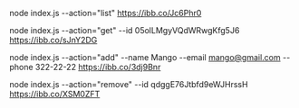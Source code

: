 node index.js --action="list"
https://ibb.co/Jc6Phr0

node index.js --action="get" --id 05olLMgyVQdWRwgKfg5J6  
https://ibb.co/sJnY2DG

node index.js --action="add" --name Mango --email mango@gmail.com --phone 322-22-22
https://ibb.co/3dj9Bnr

node index.js --action="remove" --id qdggE76Jtbfd9eWJHrssH
https://ibb.co/XSM0ZFT
